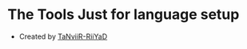 # The Tools Just for language setup
* Created by [TaNviiR-RiiYaD](https://m.facebook.com/mrtanviir)

